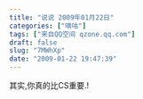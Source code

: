 ```yaml
---
title: "说说 2009年01月22日"
categories: ["嘀咕"]
tags: ["来自QQ空间 qzone.qq.com"]
draft: false
slug: "7MWhXp"
date: "2009-01-22 19:47:39"
---
```


其实,你真的比CS重要.!
